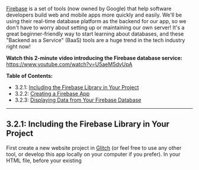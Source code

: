 [Firebase](https://firebase.google.com/) is a set of tools (now owned by Google) that help software developers build web and mobile apps more quickly and easily. We'll be using their real-time database platform as the backend for our app, so we don't have to worry about setting up or maintaining our own server! It's a great beginner-friendly way to start learning about databases, and these "Backend as a Service" (BaaS) tools are a huge trend in the tech industry right now!

**Watch this 2-minute video introducing the Firebase database service:** 
https://www.youtube.com/watch?v=U5aeM5dvUpA

**Table of Contents:**  
  - 3.2.1: [Including the Firebase Library in Your Project](#321-including-the-firebase-library-in-your-project)
  - 3.2.2: [Creating a Firebase App](#322-creating-a-firebase-app)
  - 3.2.3: [Displaying Data from Your Firebase Database](#323-displaying-data-from-your-firebase-database)

<hr/>

## 3.2.1: Including the Firebase Library in Your Project

First create a new website project in [Glitch](https://glitch.com/) (or feel free to use any other tool, or develop this app locally on your computer if you prefer).
In your HTML file, before your existing <script> tag that imports your JavaScript file, import the Firebase library code by copy-pasting the code below:
```
<script src="https://www.gstatic.com/firebasejs/4.8.2/firebase.js" defer></script>
```
So your HTML page should look like it does in this example: 
https://glitch.com/edit/#!/firebase-starter1?path=index.html:1:0

## 3.2.2 Creating a Firebase App

1) Open the Firebase console (which is just a web page that lets you manage your app) and login using your Google account.
 
2) Click "Add New Project" and give your project a name like "First Firebase Test" or similar:
![add project](https://github.com/edselhans/intro-javascript-class/blob/master/week-3/img/addproject.png)
 
3) Click "Add Firebase to your web app"
 
4) Copy ONLY the JavaScript code from their pop-up window (only the part outlined in red in the screenshot below, NOT the <script> tags). Then paste that code into your JavaScript file.
![add firebase](https://github.com/edselhans/intro-javascript-class/blob/master/week-3/img/addfirebase.png)

So your JavaScript file should now look very similar to this:
https://glitch.com/edit/#!/firebase-starter1?path=script.js:12:31

**Don’t copy-paste my code from the Glitch project above,**
you need to use your own database name, API key etc for your Firebase app, not mine!

5) In the Firebase console, navigate to the "Database" page and then to the "Rules" tab.
Shortcut: [Click on this link](https://console.firebase.google.com/project/_/database/rules) and then choose your project to get to the page quickly!

Then double-click the code where it says ```"auth !== null"``` and type to replace it with ```true``` so that the code says ```".read": true, ".write": true``` for the rules.

*Note: **Don't** use quote marks around ```true```! So it should look like this:*
![database rules](https://github.com/edselhans/intro-javascript-class/blob/master/week-3/img/rules.png)

6) Click the **Publish** button right above the rules to save your changes.
You should now see a warning like in the image below, saying that your security rules are defined as public and anyone can read or write to your database:

![database rules warning](https://github.com/edselhans/intro-javascript-class/blob/master/week-3/img/rulewarning.png)

That's exactly what we want right now; while we're testing this first version of our app, we want it to work without requiring users to sign in first. Later on you can change the rules to add security as needed, once you’re ready to share your app with the world.

Congrats, you now have a Firebase app! :) To recap, your project should look similar to this:
https://glitch.com/edit/#!/firebase-starter1 


## 3.2.3 Displaying Data from Your Firebase Database

Now let’s make sure your Firebase app is working! 

**Add Sample Data Using the Firebase Console:**
1) In the Firebase Console (the website you logged into earlier), click “Develop” on the left menu, then "Database", and then to the "Data" tab.
*Shortcut: [Click on this link](https://console.firebase.google.com/project/_/database/data) and then choose your project.*

2) Hover your mouse over the name of your database (in my example below, it’s called fir-test-c7763) and then click on the plus sign that appears:
![hover data](https://github.com/edselhans/intro-javascript-class/blob/master/week-3/img/hoverrule.png)

3) In the two text boxes that pop up, type **"greeting"** for the name and **"Hi from Firebase!"** for the value.

Then **click the blue "Add" button** when you're ready to save your new data:
![add data](https://github.com/edselhans/intro-javascript-class/blob/master/week-3/img/adddata.png)

Done! :)
 
**Test Displaying the Data on Your Web Page:**

1) Create an HTML element, like a paragraph, with the id "firebase-greeting". And in your JavaScript file, create an object named firebaseGreetElem for that element.

2) Create another JavaScript object called **dbGreetingRef**. This object will be our reference to the **"greeting"** row of our Firebase database. Use this chain of built-in Firebase functions:

```let dbGreetingRef = firebase.database().ref("greeting");```

3) Next, we'll use another built-in Firebase function to create an event listener that will display our data on the web page any time our database is updated:

```
dbGreetingRef.on("value", displayFirebaseGreeting);
function displayFirebaseGreeting(dataSnapshot) {
  firebaseGreetElem.textContent = dataSnapshot.val();
}
```

4) Now let's test our new app! Open up your web page and you should now see your message "Hi from Firebase!" appear on the page! :)

5) One more test just to make sure it’s updating correctly: while your web page for your app is open in your web browser (leave it open! No need to refresh it!), open another tab to go back to your Firebase console.

To do that, you can click “Develop” on the left menu, then "Database", and then to the "Data" tab.

*Shortcut: [Click on this link](https://console.firebase.google.com/project/_/database/data) and then choose your project.*

Click on your "Hi from Firebase!" message, type in the box to change the value to something else like "I changed this data in Firebase!", and then press the **Enter key** to save your changes:

![change data](https://github.com/edselhans/intro-javascript-class/blob/master/week-3/img/changeddata.png)

Now look at your web page again; you can see the data change in real time! Cool, right?
